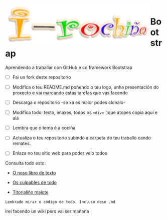 <img style="float:left" height="128px"   src="/imaxes/logo.png" alt="" />

# Bootstrap
Aprendendo a traballar con GitHub e  co framework Bootstrap 

- [ ] Fai un fork deste repositorio
- [ ] Modifica o teu README.md poñendo o teu logo, unha presentación do proxecto e vai marcando estas tarefas que vas facendo
- [ ] Descarga o repositorio -se xa es maior podes clonalo-
- [ ] Modifica todo: texto, imaxes, todos os `<div> `)que atopes copia aquí e alá
- [ ] Lembra que o tema é a cociña 
- [ ] Actualiza o teu repositorio subindo a carpeta do teu traballo cando remates.
- [ ] Enlaza no teu sitio web para poder velo todos 


Consulta todo esto:

* [O noso libro de texto](https://www.w3schools.com/bootstrap4/default.asp)

* [Os culpables de todo](https://getbootstrap.com/docs/4.0/getting-started/introduction/)

* [Titorialiño majote](https://www.quackit.com/bootstrap/bootstrap_4/tutorial/)


```
Lembrade mirar o código de todo. Incluso dese .md
```

Irei facendo un wiki pero vai ser mañana
